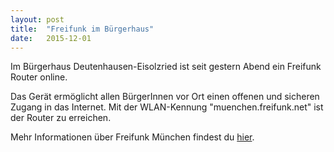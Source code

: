 ```yaml
---
layout: post
title:  "Freifunk im Bürgerhaus"
date:   2015-12-01
---
```


Im Bürgerhaus Deutenhausen-Eisolzried ist seit gestern Abend ein Freifunk Router online.

Das Gerät ermöglicht allen BürgerInnen vor Ort einen offenen und sicheren Zugang in das Internet. Mit der WLAN-Kennung "muenchen.freifunk.net" ist der Router zu erreichen.

Mehr Informationen über Freifunk München findest du [hier][freifunk].

[freifunk]: https://ffmuc.net/
